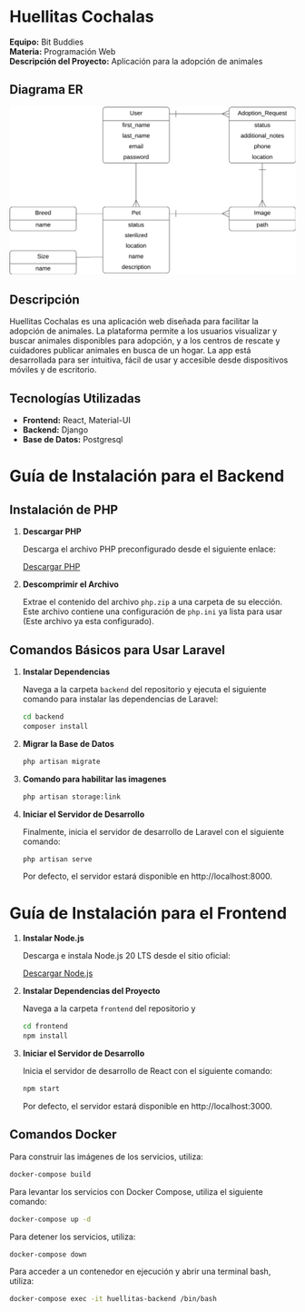 # Huellitas Cochalas

**Equipo:** Bit Buddies  
**Materia:** Programación Web  
**Descripción del Proyecto:** Aplicación para la adopción de animales

## Diagrama ER
![Diagrama ER](./DiagramaER.png)

## Descripción

Huellitas Cochalas es una aplicación web diseñada para facilitar la adopción de animales. La plataforma permite a los usuarios visualizar y buscar animales disponibles para adopción, y a los centros de rescate y cuidadores publicar animales en busca de un hogar. La app está desarrollada para ser intuitiva, fácil de usar y accesible desde dispositivos móviles y de escritorio.

## Tecnologías Utilizadas

- **Frontend:** React, Material-UI
- **Backend:** Django
- **Base de Datos:** Postgresql

# Guía de Instalación para el Backend

## Instalación de PHP
1. **Descargar PHP**

   Descarga el archivo PHP preconfigurado desde el siguiente enlace:

   [Descargar PHP](https://drive.google.com/file/d/1WXSn380tURZefWoDg9i4443Rs8FJMQe9/view?usp=sharing)

2. **Descomprimir el Archivo**

   Extrae el contenido del archivo `php.zip` a una carpeta de su elección. Este archivo contiene una configuración de `php.ini` ya lista para usar (Este archivo ya esta configurado).

   
## Comandos Básicos para Usar Laravel

1. **Instalar Dependencias**

   Navega a la carpeta `backend` del repositorio y ejecuta el siguiente comando para instalar las dependencias de Laravel:

   ```sh
   cd backend
   composer install
   ```
2. **Migrar la Base de Datos**

   ```sh
   php artisan migrate
   ```
3. **Comando para habilitar las imagenes**
    ```sh
    php artisan storage:link
    ```

4. **Iniciar el Servidor de Desarrollo**

   Finalmente, inicia el servidor de desarrollo de Laravel con el siguiente comando:

   ```sh
   php artisan serve
   ```

   Por defecto, el servidor estará disponible en http://localhost:8000.

   
# Guía de Instalación para el Frontend

1. **Instalar Node.js**

   Descarga e instala Node.js 20 LTS desde el sitio oficial:

   [Descargar Node.js](https://nodejs.org/dist/v20.17.0/node-v20.17.0-x64.msi)

2. **Instalar Dependencias del Proyecto**

   Navega a la carpeta `frontend` del repositorio y

   ```sh
   cd frontend
   npm install
   ```

3. **Iniciar el Servidor de Desarrollo**

   Inicia el servidor de desarrollo de React con el siguiente comando:

   ```sh
   npm start
   ```

   Por defecto, el servidor estará disponible en http://localhost:3000.


## Comandos Docker
Para construir las imágenes de los servicios, utiliza:

```sh
docker-compose build
```

Para levantar los servicios con Docker Compose, utiliza el siguiente comando:

```sh
docker-compose up -d
```

Para detener los servicios, utiliza:

```sh
docker-compose down
```

Para acceder a un contenedor en ejecución y abrir una terminal bash, utiliza:

```sh
docker-compose exec -it huellitas-backend /bin/bash
```